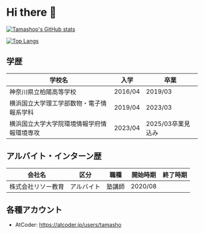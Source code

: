 # Hi there 👋

<!--
**Tamashoo/Tamashoo** is a ✨ _special_ ✨ repository because its `README.md` (this file) appears on your GitHub profile.

Here are some ideas to get you started:

- 🔭 I’m currently working on ...
- 🌱 I’m currently learning ...
- 👯 I’m looking to collaborate on ...
- 🤔 I’m looking for help with ...
- 💬 Ask me about ...
- 📫 How to reach me: ...
- 😄 Pronouns: ...
- ⚡ Fun fact: ...
-->

[![Tamashoo's GitHub stats](https://github-readme-stats.vercel.app/api?username=Tamashoo&theme=vue-dark&show_icons=true)](https://github.com/Tamashoo/github-readme-stats)

[![Top Langs](https://github-readme-stats.vercel.app/api/top-langs/?username=Tamashoo&theme=vue-dark&show_icons=true&layout=compact)](https://github.com/Tamashoo/github-readme-stats)

## 学歴
|  学校名  |  入学  |  卒業  |
| ---- | ---- | ---- |
|  神奈川県立柏陽高等学校  |  2016/04  |  2019/03  |
|  横浜国立大学理工学部数物・電子情報系学科  |  2019/04  |  2023/03  |
|  横浜国立大学大学院環境情報学府情報環境専攻  |  2023/04  |  2025/03卒業見込み  |

## アルバイト・インターン歴
|  会社名  |  区分  |  職種  |  開始時期  |  終了時期  |
| ---- | ---- | ---- | ---- | ---- |
|  株式会社リソー教育  |  アルバイト  |  塾講師  |  2020/08  |  |

## 各種アカウント
* AtCoder: https://atcoder.jp/users/tamasho
